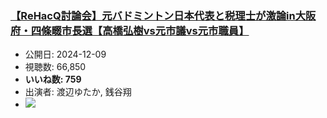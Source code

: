### [【ReHacQ討論会】元バドミントン日本代表と税理士が激論in大阪府・四條畷市長選【高橋弘樹vs元市議vs元市職員】](https://www.youtube.com/watch?v=TgrMZgu-kxU)
-   公開日: 2024-12-09
-   視聴数: 66,850
-   **いいね数: 759**
-   出演者: 渡辺ゆたか, 銭谷翔
- [![](https://img.youtube.com/vi/TgrMZgu-kxU/hqdefault.jpg)](https://www.youtube.com/watch?v=TgrMZgu-kxU)
